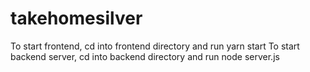 # takehomesilver
To start frontend, cd into frontend directory and run yarn start
To start backend server, cd into backend directory and run node server.js
